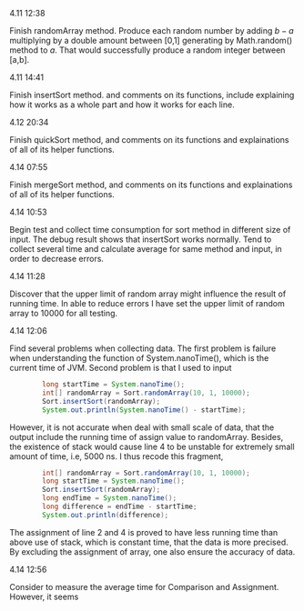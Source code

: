 4.11 12:38

Finish randomArray method. Produce each random number by adding $b - a$ multiplying by a double amount between [0,1] generating by Math.random() method to $a$. That would successfully produce a random integer between [a,b]. 

4.11 14:41

Finish insertSort method. and comments on its  functions, include explaining how it works as a whole part and how it works for each line. 

4.12 20:34

Finish quickSort method, and comments on its functions and explainations of all of its helper functions. 

4.14 07:55

Finish mergeSort method, and comments on its functions and explainations of all of its helper functions. 

4.14 10:53

Begin test and collect time consumption for sort method in different size of input. The debug result shows that insertSort works normally. Tend to collect several time and calculate average for same method and input, in order to decrease errors.

4.14 11:28

Discover that the upper limit of random array might influence the result of running time. In able to reduce errors I have set the upper limit of random array to 10000 for all testing. 

4.14 12:06

Find several problems when collecting data. The first problem is failure when understanding the function of System.nanoTime(), which is the current time of JVM. Second problem is that I used to input

```java
        long startTime = System.nanoTime();
		int[] randomArray = Sort.randomArray(10, 1, 10000);
        Sort.insertSort(randomArray);
        System.out.println(System.nanoTime() - startTime);
```

However, it is not accurate when deal with small scale of data, that the output include the running time of assign value to randomArray. Besides, the existence of stack would cause line 4 to be unstable for extremely small amount of time, i.e, 5000 ns. I thus recode this fragment,

```java
        int[] randomArray = Sort.randomArray(10, 1, 10000);
        long startTime = System.nanoTime();
        Sort.insertSort(randomArray);
        long endTime = System.nanoTime();
        long difference = endTime - startTime;
        System.out.println(difference);
```

The assignment of line 2 and 4 is proved to have less running time than above use of stack, which is constant time, that the data is more precised. By excluding the assignment of array, one also ensure the accuracy of data. 

4.14 12:56

Consider to measure the average time for Comparison and Assignment. However, it seems 

